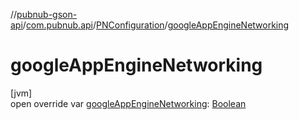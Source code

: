 //[pubnub-gson-api](../../../index.md)/[com.pubnub.api](../index.md)/[PNConfiguration](index.md)/[googleAppEngineNetworking](google-app-engine-networking.md)

# googleAppEngineNetworking

[jvm]\
open override var [googleAppEngineNetworking](google-app-engine-networking.md): [Boolean](https://kotlinlang.org/api/latest/jvm/stdlib/kotlin/-boolean/index.html)

